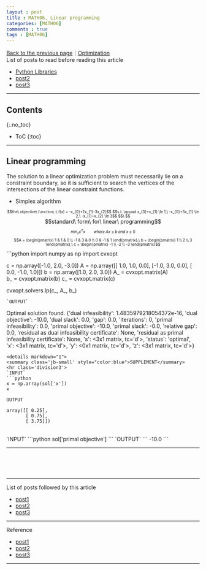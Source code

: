 ```yaml
---
layout : post
title : MATH06, Linear programming
categories: [MATH06]
comments : true
tags : [MATH06]
---
```

[Back to the previous page](https://userdyk-github.github.io/Study.html)｜[Optimization](https://userdyk-github.github.io/math06/MATH06-Contents.html) <br>
List of posts to read before reading this article
- <a href='https://userdyk-github.github.io/pl03/PL03-Libraries.html' target="_blank">Python Libraries</a>
- <a href='https://userdyk-github.github.io/'>post2</a>
- <a href='https://userdyk-github.github.io/'>post3</a>

---

## Contents
{:.no_toc}

* ToC
{:toc}

<hr class="division1">

## Linear programming
The solution to a linear optimization problem must necessarily lie on a constraint boundary, so it is sufficient to search the vertices of the intersections of the linear constraint functions.
- Simplex algorithm
<div style="font-size: 70%; text-align: center;">
    $$the\ objective\ function\ :\ f(x) = -x_{0}+2x_{1}-3x_{2}$$
    $$s.t. \qquad x_{0}+x_{1} \le 1,\ -x_{0}+3x_{1} \le 2,\ -x_{1}+x_{2} \le 3$$
    $$\ $$
</div>
<div style="text-align: center;">$$standard\ form\ for\ linear\ programming$$</div>
<div style="font-size: 70%; text-align: center;">
  
  $$min_{x}c^{T}x \qquad where\ Ax\ ≤\ b\ and\ x\ ≥\ 0$$
  $$A = \begin{pmatrix}
1  & 1  & 0 \\
-1 & 3  & 0 \\
0  & -1 & 1
\end{pmatrix},\ 
b = \begin{pmatrix}
1 \\
2 \\
3
\end{pmatrix},\ 
c = \begin{pmatrix}
-1 \\
-2 \\
-3
\end{pmatrix}$$
</div>
```python
import numpy as np
import cvxopt

c = np.array([-1.0, 2.0, -3.0])
A = np.array([[ 1.0, 1.0, 0.0],
              [-1.0, 3.0, 0.0],
              [ 0.0, -1.0, 1.0]])
b = np.array([1.0, 2.0, 3.0])
A_ = cvxopt.matrix(A)  
b_ = cvxopt.matrix(b)
c_ = cvxopt.matrix(c)

cvxopt.solvers.lp(c_, A_, b_)
```
`OUTPUT`
```
Optimal solution found.
{'dual infeasibility': 1.4835979218054372e-16,
 'dual objective': -10.0,
 'dual slack': 0.0,
 'gap': 0.0,
 'iterations': 0,
 'primal infeasibility': 0.0,
 'primal objective': -10.0,
 'primal slack': -0.0,
 'relative gap': 0.0,
 'residual as dual infeasibility certificate': None,
 'residual as primal infeasibility certificate': None,
 's': <3x1 matrix, tc='d'>,
 'status': 'optimal',
 'x': <3x1 matrix, tc='d'>,
 'y': <0x1 matrix, tc='d'>,
 'z': <3x1 matrix, tc='d'>}
```
<details markdown="1">
<summary class='jb-small' style="color:blue">SUPPLEMENT</summary>
<hr class='division3'>
`INPUT`
```python
x = np.array(sol['x'])
x
```
`OUTPUT`
```
array([[ 0.25],
       [ 0.75],
       [ 3.75]])
```
<br>
`INPUT`
```python
sol['primal objective']
```
`OUTPUT`
```
-10.0
```

<hr class='division3'>
</details>

<br><br><br>

<hr class="division1">

List of posts followed by this article
- [post1](https://userdyk-github.github.io/)
- <a href='https://userdyk-github.github.io/'>post2</a>
- <a href='https://userdyk-github.github.io/'>post3</a>

---

Reference
- [post1](https://userdyk-github.github.io/)
- <a href='https://userdyk-github.github.io/'>post2</a>
- <a href='https://userdyk-github.github.io/'>post3</a>

---



